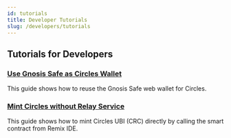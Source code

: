 ```yaml
---
id: tutorials
title: Developer Tutorials
slug: /developers/tutorials
---
```


## Tutorials for Developers

### [Use Gnosis Safe as Circles Wallet](tutorials/gnosis-safe-as-wallet.md)

This guide shows how to reuse the Gnosis Safe web wallet for Circles.

### [Mint Circles without Relay Service](tutorials/mint-crc-no-relay-service.md)

This guide shows how to mint Circles UBI (CRC) directly by calling the smart contract from Remix IDE.





